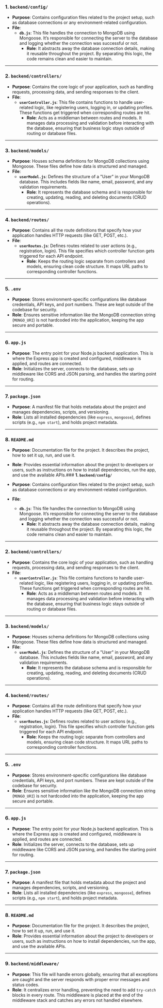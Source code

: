 ### **1. `backend/config/`**

- **Purpose**: Contains configuration files related to the project setup, such as database connections or any environment-related configuration.
- **File**:
    - **`db.js`**: This file handles the connection to MongoDB using Mongoose. It’s responsible for connecting the server to the database and logging whether the connection was successful or not.
        - **Role**: It abstracts away the database connection details, making it reusable throughout the project. By separating this logic, the code remains clean and easier to maintain.

---

### **2. `backend/controllers/`**

- **Purpose**: Contains the core logic of your application, such as handling requests, processing data, and sending responses to the client.
- **File**:
    - **`userController.js`**: This file contains functions to handle user-related logic, like registering users, logging in, or updating profiles. These functions get triggered when corresponding routes are hit.
        - **Role**: Acts as a middleman between routes and models. It manages data processing and validation before interacting with the database, ensuring that business logic stays outside of routing or database files.

---

### **3. `backend/models/`**

- **Purpose**: Houses schema definitions for MongoDB collections using Mongoose. These files define how data is structured and managed.
- **File**:
    - **`userModel.js`**: Defines the structure of a "User" in your MongoDB database. This includes fields like name, email, password, and any validation requirements.
        - **Role**: It represents the database schema and is responsible for creating, updating, reading, and deleting documents (CRUD operations).

---

### **4. `backend/routes/`**

- **Purpose**: Contains all the route definitions that specify how your application handles HTTP requests (like GET, POST, etc.).
- **File**:
    - **`userRoutes.js`**: Defines routes related to user actions (e.g., registration, login). This file specifies which controller function gets triggered for each API endpoint.
        - **Role**: Keeps the routing logic separate from controllers and models, ensuring clean code structure. It maps URL paths to corresponding controller functions.

---

### **5. `.env`**

- **Purpose**: Stores environment-specific configurations like database credentials, API keys, and port numbers. These are kept outside of the codebase for security.
- **Role**: Ensures sensitive information like the MongoDB connection string (`MONGO_URI`) is not hardcoded into the application, keeping the app secure and portable.

---

### **6. `app.js`**

- **Purpose**: The entry point for your Node.js backend application. This is where the Express app is created and configured, middleware is applied, and routes are connected.
- **Role**: Initializes the server, connects to the database, sets up middleware like CORS and JSON parsing, and handles the starting point for routing.

---

### **7. `package.json`**

- **Purpose**: A manifest file that holds metadata about the project and manages dependencies, scripts, and versioning.
- **Role**: Lists all installed dependencies (like `express`, `mongoose`), defines scripts (e.g., `npm start`), and holds project metadata.

---

### **8. `README.md`**

- **Purpose**: Documentation file for the project. It describes the project, how to set it up, run, and use it.
- **Role**: Provides essential information about the project to developers or users, such as instructions on how to install dependencies, run the app, and use the available APIs.### **1. `backend/config/`**

- **Purpose**: Contains configuration files related to the project setup, such as database connections or any environment-related configuration.
- **File**:
    - **`db.js`**: This file handles the connection to MongoDB using Mongoose. It’s responsible for connecting the server to the database and logging whether the connection was successful or not.
        - **Role**: It abstracts away the database connection details, making it reusable throughout the project. By separating this logic, the code remains clean and easier to maintain.

---

### **2. `backend/controllers/`**

- **Purpose**: Contains the core logic of your application, such as handling requests, processing data, and sending responses to the client.
- **File**:
    - **`userController.js`**: This file contains functions to handle user-related logic, like registering users, logging in, or updating profiles. These functions get triggered when corresponding routes are hit.
        - **Role**: Acts as a middleman between routes and models. It manages data processing and validation before interacting with the database, ensuring that business logic stays outside of routing or database files.

---

### **3. `backend/models/`**

- **Purpose**: Houses schema definitions for MongoDB collections using Mongoose. These files define how data is structured and managed.
- **File**:
    - **`userModel.js`**: Defines the structure of a "User" in your MongoDB database. This includes fields like name, email, password, and any validation requirements.
        - **Role**: It represents the database schema and is responsible for creating, updating, reading, and deleting documents (CRUD operations).

---

### **4. `backend/routes/`**

- **Purpose**: Contains all the route definitions that specify how your application handles HTTP requests (like GET, POST, etc.).
- **File**:
    - **`userRoutes.js`**: Defines routes related to user actions (e.g., registration, login). This file specifies which controller function gets triggered for each API endpoint.
        - **Role**: Keeps the routing logic separate from controllers and models, ensuring clean code structure. It maps URL paths to corresponding controller functions.

---

### **5. `.env`**

- **Purpose**: Stores environment-specific configurations like database credentials, API keys, and port numbers. These are kept outside of the codebase for security.
- **Role**: Ensures sensitive information like the MongoDB connection string (`MONGO_URI`) is not hardcoded into the application, keeping the app secure and portable.

---

### **6. `app.js`**

- **Purpose**: The entry point for your Node.js backend application. This is where the Express app is created and configured, middleware is applied, and routes are connected.
- **Role**: Initializes the server, connects to the database, sets up middleware like CORS and JSON parsing, and handles the starting point for routing.

---

### **7. `package.json`**

- **Purpose**: A manifest file that holds metadata about the project and manages dependencies, scripts, and versioning.
- **Role**: Lists all installed dependencies (like `express`, `mongoose`), defines scripts (e.g., `npm start`), and holds project metadata.

---

### **8. `README.md`**

- **Purpose**: Documentation file for the project. It describes the project, how to set it up, run, and use it.
- **Role**: Provides essential information about the project to developers or users, such as instructions on how to install dependencies, run the app, and use the available APIs.

---

### **9. `backend/middleware/`**

- **Purpose**: This file will handle errors globally, ensuring that all exceptions are caught and the server responds with proper error messages and status codes.
- **Role**: It centralizes error handling, preventing the need to add `try-catch` blocks in every route. This middleware is placed at the end of the middleware stack and catches any errors not handled elsewhere.